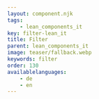 ```yaml
---
layout: component.njk
tags: 
    - lean_components_it
key: filter-lean_it
title: Filter
parent: lean_components_it
image: teaser/fallback.webp
keywords: filter
order: 130
availablelanguages: 
    - de
    - en
---
```


